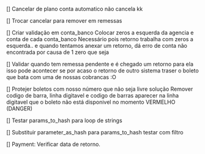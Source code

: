 [] Cancelar de plano conta automatico não cancela kk

[] Trocar cancelar para remover em remessas

[] Criar validação em conta_banco
  Colocar zeros a esquerda da agencia e conta de cada conta_banco
  Necessário pois retorno trabalha com zeros a esquerda.. e quando tentamos anexar um retorno,
    dá erro de conta não encontrada por causa de 1 zero que seja

[] Validar quando tem remessa pendente e é chegado um retorno para ela
  isso pode acontecer se por acaso o retorno de outro sistema traser o boleto que bata com uma de nossas cobrancas :O

[] Protejer boletos com nosso número que não seja livre
  solução
    Remover codigo de barra, linha digitavel e codigo de barras
      aparecer na linha digitavel que o boleto não está disponivel no momento
        VERMELHO (DANGER)

[] Testar params_to_hash para loop de strings

[] Substituir parameter_as_hash para params_to_hash
  testar com filtro

[] Payment: Verificar data de retorno.
